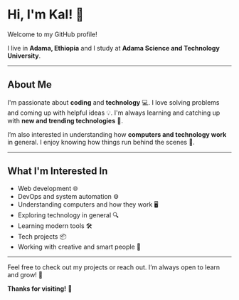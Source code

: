 # Hi, I'm Kal! 👋

Welcome to my GitHub profile!  

I live in **Adama, Ethiopia** and I study at **Adama Science and Technology University**.

---

## About Me

I'm passionate about **coding** and **technology** 💻. I love solving problems and coming up with helpful ideas 💡. I'm always learning and catching up with **new and trending technologies** 🚀.

I’m also interested in understanding how **computers and technology work** in general. I enjoy knowing how things run behind the scenes 🧠.

---

## What I'm Interested In

- Web development 🌐  
- DevOps and system automation ⚙️  
- Understanding computers and how they work 🖥️  
- Exploring technology in general 🔍  
- Learning modern tools 🛠️  
- Tech projects 📦  
- Working with creative and smart people 🤝

---

Feel free to check out my projects or reach out. I’m always open to learn and grow! 🌱

**Thanks for visiting!** 🙌
